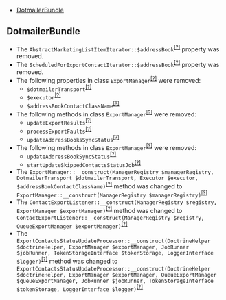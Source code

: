 - [DotmailerBundle](#dotmailerbundle)

DotmailerBundle
---------------
* The `AbstractMarketingListItemIterator::$addressBook`<sup>[[?]](https://github.com/oroinc/OroCRMDotmailerBundle/tree/2.4.0/Provider/Transport/Iterator/AbstractMarketingListItemIterator.php#L23 "Oro\Bundle\DotmailerBundle\Provider\Transport\Iterator\AbstractMarketingListItemIterator::$addressBook")</sup> property was removed.
* The `ScheduledForExportContactIterator::$addressBook`<sup>[[?]](https://github.com/oroinc/OroCRMDotmailerBundle/tree/2.4.0/Provider/Transport/Iterator/ScheduledForExportContactIterator.php#L19 "Oro\Bundle\DotmailerBundle\Provider\Transport\Iterator\ScheduledForExportContactIterator::$addressBook")</sup> property was removed.
* The following properties in class `ExportManager`<sup>[[?]](https://github.com/oroinc/OroCRMDotmailerBundle/tree/2.4.0/Model/ExportManager.php#L28 "Oro\Bundle\DotmailerBundle\Model\ExportManager")</sup> were removed:
   - `$dotmailerTransport`<sup>[[?]](https://github.com/oroinc/OroCRMDotmailerBundle/tree/2.4.0/Model/ExportManager.php#L28 "Oro\Bundle\DotmailerBundle\Model\ExportManager::$dotmailerTransport")</sup>
   - `$executor`<sup>[[?]](https://github.com/oroinc/OroCRMDotmailerBundle/tree/2.4.0/Model/ExportManager.php#L33 "Oro\Bundle\DotmailerBundle\Model\ExportManager::$executor")</sup>
   - `$addressBookContactClassName`<sup>[[?]](https://github.com/oroinc/OroCRMDotmailerBundle/tree/2.4.0/Model/ExportManager.php#L38 "Oro\Bundle\DotmailerBundle\Model\ExportManager::$addressBookContactClassName")</sup>
* The following methods in class `ExportManager`<sup>[[?]](https://github.com/oroinc/OroCRMDotmailerBundle/tree/2.4.0/Model/ExportManager.php#L83 "Oro\Bundle\DotmailerBundle\Model\ExportManager")</sup> were removed:
   - `updateExportResults`<sup>[[?]](https://github.com/oroinc/OroCRMDotmailerBundle/tree/2.4.0/Model/ExportManager.php#L83 "Oro\Bundle\DotmailerBundle\Model\ExportManager::updateExportResults")</sup>
   - `processExportFaults`<sup>[[?]](https://github.com/oroinc/OroCRMDotmailerBundle/tree/2.4.0/Model/ExportManager.php#L113 "Oro\Bundle\DotmailerBundle\Model\ExportManager::processExportFaults")</sup>
   - `updateAddressBooksSyncStatus`<sup>[[?]](https://github.com/oroinc/OroCRMDotmailerBundle/tree/2.4.0/Model/ExportManager.php#L128 "Oro\Bundle\DotmailerBundle\Model\ExportManager::updateAddressBooksSyncStatus")</sup>
* The following methods in class `ExportManager`<sup>[[?]](https://github.com/oroinc/OroCRMDotmailerBundle/tree/2.4.0/Model/ExportManager.php#L167 "Oro\Bundle\DotmailerBundle\Model\ExportManager")</sup> were removed:
   - `updateAddressBookSyncStatus`<sup>[[?]](https://github.com/oroinc/OroCRMDotmailerBundle/tree/2.4.0/Model/ExportManager.php#L167 "Oro\Bundle\DotmailerBundle\Model\ExportManager::updateAddressBookSyncStatus")</sup>
   - `startUpdateSkippedContactsStatusJob`<sup>[[?]](https://github.com/oroinc/OroCRMDotmailerBundle/tree/2.4.0/Model/ExportManager.php#L183 "Oro\Bundle\DotmailerBundle\Model\ExportManager::startUpdateSkippedContactsStatusJob")</sup>
* The `ExportManager::__construct(ManagerRegistry $managerRegistry, DotmailerTransport $dotmailerTransport, Executor $executor, $addressBookContactClassName)`<sup>[[?]](https://github.com/oroinc/OroCRMDotmailerBundle/tree/2.4.0/Model/ExportManager.php#L46 "Oro\Bundle\DotmailerBundle\Model\ExportManager")</sup> method was changed to `ExportManager::__construct(ManagerRegistry $managerRegistry)`<sup>[[?]](https://github.com/oroinc/OroCRMDotmailerBundle/tree/2.5.0/Model/ExportManager.php#L21 "Oro\Bundle\DotmailerBundle\Model\ExportManager")</sup>
* The `ContactExportListener::__construct(ManagerRegistry $registry, ExportManager $exportManager)`<sup>[[?]](https://github.com/oroinc/OroCRMDotmailerBundle/tree/2.4.0/EventListener/ContactExportListener.php#L28 "Oro\Bundle\DotmailerBundle\EventListener\ContactExportListener")</sup> method was changed to `ContactExportListener::__construct(ManagerRegistry $registry, QueueExportManager $exportManager)`<sup>[[?]](https://github.com/oroinc/OroCRMDotmailerBundle/tree/2.5.0/EventListener/ContactExportListener.php#L28 "Oro\Bundle\DotmailerBundle\EventListener\ContactExportListener")</sup>
* The `ExportContactsStatusUpdateProcessor::__construct(DoctrineHelper $doctrineHelper, ExportManager $exportManager, JobRunner $jobRunner, TokenStorageInterface $tokenStorage, LoggerInterface $logger)`<sup>[[?]](https://github.com/oroinc/OroCRMDotmailerBundle/tree/2.4.0/Async/ExportContactsStatusUpdateProcessor.php#L49 "Oro\Bundle\DotmailerBundle\Async\ExportContactsStatusUpdateProcessor")</sup> method was changed to `ExportContactsStatusUpdateProcessor::__construct(DoctrineHelper $doctrineHelper, ExportManager $exportManager, QueueExportManager $queueExportManager, JobRunner $jobRunner, TokenStorageInterface $tokenStorage, LoggerInterface $logger)`<sup>[[?]](https://github.com/oroinc/OroCRMDotmailerBundle/tree/2.5.0/Async/ExportContactsStatusUpdateProcessor.php#L56 "Oro\Bundle\DotmailerBundle\Async\ExportContactsStatusUpdateProcessor")</sup>

